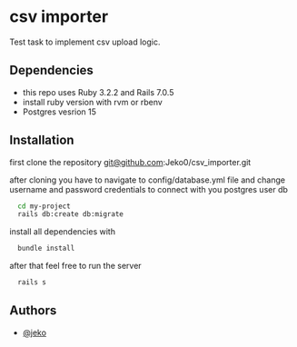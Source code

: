 # csv importer

Test task to implement csv upload logic.


## Dependencies
- this repo uses Ruby 3.2.2 and Rails 7.0.5
- install ruby version with rvm or rbenv
- Postgres vesrion 15


## Installation

first clone the repository git@github.com:Jeko0/csv_importer.git

after cloning you have to navigate to config/database.yml file and change username and password credentials to connect with you postgres user db

```bash
  cd my-project
  rails db:create db:migrate
```
install all dependencies with 

```bash
  bundle install 
```

after that feel free to run the server 

```bash
  rails s
```


## Authors

- [@jeko](https://github.com/Jeko0)

